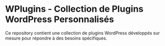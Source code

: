 # WPlugins - Collection de Plugins WordPress Personnalisés

Ce repository contient une collection de plugins WordPress développés sur mesure pour répondre à des besoins spécifiques.
